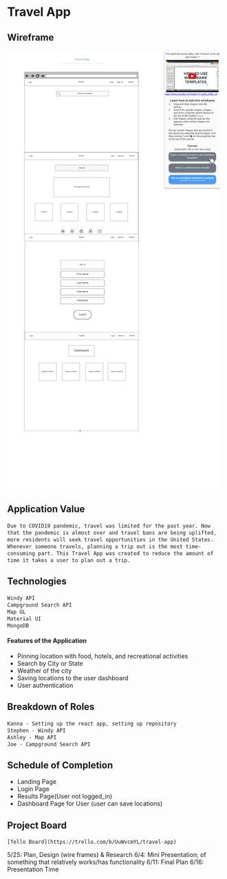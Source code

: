 # Travel App

## Wireframe

![Wireframe](projectWireframe.jpg)

## Application Value

```
Due to COVID19 pandemic, travel was limited for the past year. Now that the pandemic is almost over and travel bans are being uplifted, more residents will seek travel opportunities in the United States. Whenever someone travels, planning a trip out is the most time-consuming part. This Travel App was created to reduce the amount of time it takes a user to plan out a trip. 
```
## Technologies

```
Windy API
Campground Search API
Map GL
Material UI
MongoDB
```

#### Features of the Application

* Pinning location with food, hotels, and recreational activities
* Search by City or State
* Weather of the city
* Saving locations to the user dashboard
* User authentication


## Breakdown of Roles

```
Kanna - Setting up the react app, setting up repository
Stephen - Windy API
Ashley - Map API
Joe - Campground Search API
```

## Schedule of Completion
* Landing Page 
* Login Page
* Results Page(User not logged_in)
* Dashboard Page for User (user can save locations)

## Project Board

```
[Tello Board](https://trello.com/b/UuWvcmYL/travel-app) 
```

5/25: Plan, Design (wire frames) & Research
6/4: Mini Presentation; of something that relatively works/has functionality
6/11: Final Plan
6/16: Presentation Time